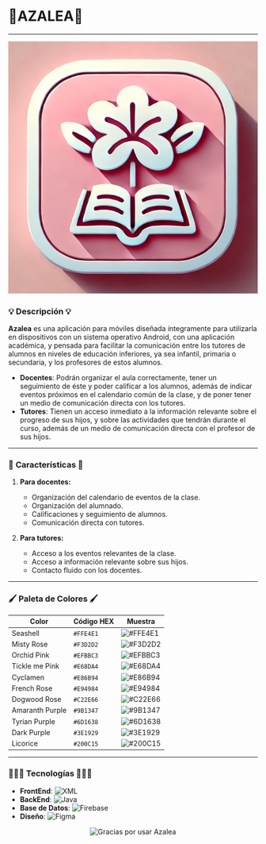 # 🌸**AZALEA**🌸
---
<p align="center", width="250", height="250">
  <img src="https://github.com/Manuvi03/PAD-2024-25.Azalea/blob/develop/app/src/main/res/drawable/logo.png" alt="Logo de Azalea"/>
</p>


### 💡 **Descripción** 💡
**Azalea** es una aplicación para móviles diseñada íntegramente para utilizarla en dispositivos con un sistema operativo Android, con una aplicación académica, y pensada para facilitar la comunicación entre los tutores de alumnos en niveles de educación inferiores, ya sea infantil, primaria o secundaria, y los profesores de estos alumnos.
- **Docentes**: Podrán organizar el aula correctamente, tener un seguimiento de éste y poder calificar a los alumnos, además de indicar eventos próximos en el calendario común de la clase, y de poner tener un medio de comunicación directa con los tutores.
- **Tutores**: Tienen un acceso inmediato a la información relevante sobre el progreso de sus hijos, y sobre las actividades que tendrán durante el curso, además de un medio de comunicación directa con el profesor de sus hijos.

---

### 📖 **Características** 📖
1. **Para docentes:**
   - Organización del calendario de eventos de la clase.
   - Organización del alumnado.
   - Calificaciones y seguimiento de alumnos.
   - Comunicación directa con tutores.

2. **Para tutores:**
   - Acceso a los eventos relevantes de la clase.
   - Acceso a información relevante sobre sus hijos.
   - Contacto fluido con los docentes.

---

### 🖌️ **Paleta de Colores** 🖌️

| Color                | Código HEX  | Muestra   |
|----------------------|-------------|-----------|
| Seashell             | `#FFE4E1`  | ![#FFE4E1](https://via.placeholder.com/15/FFE4E1/000000?text=+) |
| Misty Rose           | `#F3D2D2`  | ![#F3D2D2](https://via.placeholder.com/15/F3D2D2/000000?text=+) |
| Orchid Pink          | `#EFBBC3`  | ![#EFBBC3](https://via.placeholder.com/15/EFBBC3/000000?text=+) |
| Tickle me Pink       | `#E68DA4`  | ![#E68DA4](https://via.placeholder.com/15/E68DA4/000000?text=+) |
| Cyclamen             | `#E86B94`  | ![#E86B94](https://via.placeholder.com/15/E86B94/000000?text=+) |
| French Rose          | `#E94984`  | ![#E94984](https://via.placeholder.com/15/E94984/000000?text=+) |
| Dogwood Rose         | `#C22E66`  | ![#C22E66](https://via.placeholder.com/15/C22E66/000000?text=+) |
| Amaranth Purple      | `#9B1347`  | ![#9B1347](https://via.placeholder.com/15/9B1347/000000?text=+) |
| Tyrian Purple        | `#6D1638`  | ![#6D1638](https://via.placeholder.com/15/6D1638/000000?text=+) |
| Dark Purple          | `#3E1929`  | ![#3E1929](https://via.placeholder.com/15/3E1929/000000?text=+) |
| Licorice             | `#200C15`  | ![#200C15](https://via.placeholder.com/15/200C15/000000?text=+) |

---

### 👩🏻‍💻 **Tecnologías** 👩🏻‍💻
- **FrontEnd**: ![XML](https://img.shields.io/badge/XML-767C52?logo=xml&logoColor=fff)
- **BackEnd**: ![Java](https://img.shields.io/badge/Java-ED8B00?style=for-the-badge&logo=openjdk&logoColor=white)
- **Base de Datos**: ![Firebase](https://img.shields.io/badge/firebase-a08021?style=for-the-badge&logo=firebase&logoColor=ffcd34)
- **Diseño**: ![Figma](https://img.shields.io/badge/figma-%23F24E1E.svg?style=for-the-badge&logo=figma&logoColor=white)

<p align="center"> <img src="https://via.placeholder.com/300x50/FFE4E1/200C15?text=Gracias+por+usar+Azalea!" alt="Gracias por usar Azalea" /> </p>

